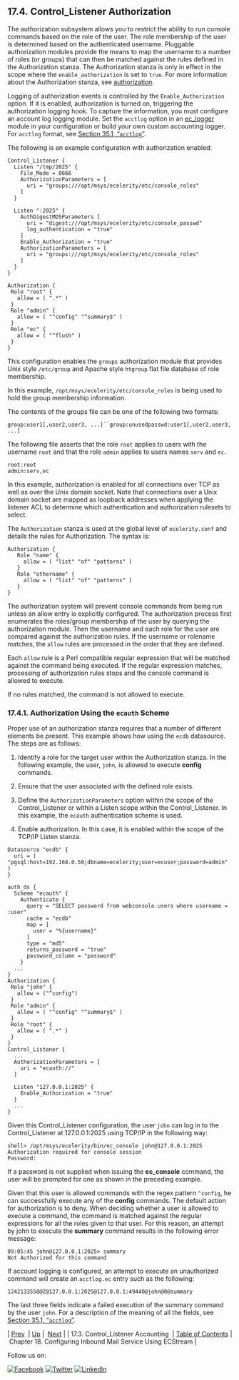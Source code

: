 ## 17.4. Control_Listener Authorization

The authorization subsystem allows you to restrict the ability to run console commands based on the role of the user. The role membership of the user is determined based on the authenticated username. Pluggable authorization modules provide the means to map the username to a number of roles (or groups) that can then be matched against the rules defined in the Authorization stanza. The Authorization stanza is only in effect in the scope where the `enable_authorization` is set to `true`. For more information about the Authorization stanza, see [authorization](conf.ref.authorization.php "authorization").

Logging of authorization events is controlled by the `Enable_Authorization` option. If it is enabled, authorization is turned on, triggering the authorization logging hook. To capture the information, you must configure an account log logging module. Set the `acctlog` option in an [ec_logger](modules.ec_logger.php "71.30. EC_logger – Momentum-Style Logging") module in your configuration or build your own custom accounting logger. For `acctlog` format, see [Section 35.1, “`acctlog`”](log_formats.php#log_formats.acctlog "35.1. acctlog").

The following is an example configuration with authorization enabled:

```
Control_Listener {
  Listen "/tmp/2025" {
    File_Mode = 0666
    AuthorizationParameters = [
      uri = "groups:///opt/msys/ecelerity/etc/console_roles"
    ]
  }

  Listen ":2025" {
    AuthDigestMD5Parameters [
      uri = "digest:///opt/msys/ecelerity/etc/console_passwd"
      log_authentication = "true"
    ]
    Enable_Authorization = "true"
    AuthorizationParameters = [
      uri = "groups:///opt/msys/ecelerity/etc/console_roles"
    ]
  }
}

Authorization {
 Role "root" {
   allow = ( ".*" )
 }
 Role "admin" {
   allow = ( "^config" "^summary$" )
 }
 Role "ec" {
   allow = ( "^flush" )
 }
}
```

This configuration enables the `groups` authorization module that provides Unix style `/etc/group` and Apache style `htgroup` flat file database of role membership.

In this example, `/opt/msys/ecelerity/etc/console_roles` is being used to hold the group membership information.

The contents of the groups file can be one of the following two formats:

`group:user1[,user2,user3, ...]``group:unusedpasswd:user1[,user2,user3, ...]`

The following file asserts that the role `root` applies to users with the username `root` and that the role `admin` applies to users names `serv` and `ec`.

```
root:root
admin:serv,ec
```

In this example, authorization is enabled for all connections over TCP as well as over the Unix domain socket. Note that connections over a Unix domain socket are mapped as loopback addresses when applying the listener ACL to determine which authentication and authorization rulesets to select.

The `Authorization` stanza is used at the global level of `ecelerity.conf` and details the rules for Authorization. The syntax is:

```
Authorization {
   Role "name" {
     allow = ( "list" "of" "patterns" )
   }
   Role "othername" {
     allow = ( "list" "of" "patterns" )
   }
}
```

The authorization system will prevent console commands from being run unless an allow entry is explicitly configured. The authorization process first enumerates the roles/group membership of the user by querying the authorization module. Then the username and each role for the user are compared against the authorization rules. If the username or rolename matches, the `allow` rules are processed in the order that they are defined.

Each `allow` rule is a Perl compatible regular expression that will be matched against the command being executed. If the regular expression matches, processing of authorization rules stops and the console command is allowed to execute.

If no rules matched, the command is not allowed to execute.

### 17.4.1. Authorization Using the `ecauth` Scheme

Proper use of an authorization stanza requires that a number of different elements be present. This example shows how using the `ecdb` datasource. The steps are as follows:

1.  Identify a role for the target user within the Authorization stanza. In the following example, the user, `john`, is allowed to execute **config** commands.

2.  Ensure that the user associated with the defined role exists.

3.  Define the `AuthorizationParameters` option within the scope of the Control_Listener or within a Listen scope within the Control_Listener. In this example, the `ecauth` authentication scheme is used.

4.  Enable authorization. In this case, it is enabled within the scope of the TCP/IP Listen stanza.

```
Datasource "ecdb" {
  uri = ( "pgsql:host=192.168.0.50;dbname=ecelerity;user=ecuser;password=admin" )
}

auth_ds {
  Scheme "ecauth" {
    Authenticate {
      query = "SELECT password from webconsole.users where username = :user"
      cache = "ecdb"
      map = [
        user = "%{username}"
      ]
      type = "md5"
      returns_password = "true"
      password_column = "password"
    }
  ...
}
Authorization {
 Role "john" {
   allow = ("^config")
 }
 Role "admin" {
   allow = ( "^config" "^summary$" )
 }
 Role "root" {
   allow = ( ".*" )
 }
}
Control_Listener {
  ...
  AuthorizationParameters = [
    uri = "ecauth://"
  ]

  Listen "127.0.0.1:2025" {
    Enable_Authorization = "true"
  }
  ...
}
```

Given this Control_Listener configuration, the user `john` can log in to the Control_Listener at 127.0.0.1:2025 using TCP/IP in the following way:

```
shell> /opt/msys/ecelerity/bin/ec_console john@127.0.0.1:2025
Authorization required for console session
Password:
```

If a password is not supplied when issuing the **ec_console** command, the user will be prompted for one as shown in the preceding example.

Given that this user is allowed commands with the regex pattern `^config`, he can successfully execute any of the **config** commands. The default action for authorization is to deny. When deciding whether a user is allowed to execute a command, the command is matched against the regular expressions for all the roles given to that user. For this reason, an attempt by john to execute the **summary** command results in the following error message:

```
09:05:45 john@127.0.0.1:2025> summary
Not Authorized for this command
```

If account logging is configured, an attempt to execute an unauthorized command will create an `acctlog.ec` entry such as the following:

`1242133558@Z@127.0.0.1:2025@127.0.0.1:49440@john@0@summary`

The last three fields indicate a failed execution of the summary command by the user `john`. For a description of the meaning of all the fields, see [Section 35.1, “`acctlog`”](log_formats.php#log_formats.acctlog "35.1. acctlog").

| [Prev](control_acct.php)  | [Up](control_listener.php) |  [Next](ecstream_listener.php) |
| 17.3. Control_Listener Accounting  | [Table of Contents](index.php) |  Chapter 18. Configuring Inbound Mail Service Using ECStream |

Follow us on:

[![Facebook](https://support.messagesystems.com/images/icon-facebook.png)](http://www.facebook.com/messagesystems) [![Twitter](https://support.messagesystems.com/images/icon-twitter.png)](http://twitter.com/#!/MessageSystems) [![LinkedIn](https://support.messagesystems.com/images/icon-linkedin.png)](http://www.linkedin.com/company/message-systems)